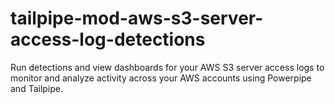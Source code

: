 # tailpipe-mod-aws-s3-server-access-log-detections
Run detections and view dashboards for your AWS S3 server access logs to monitor and analyze activity across your AWS accounts using Powerpipe and Tailpipe.
